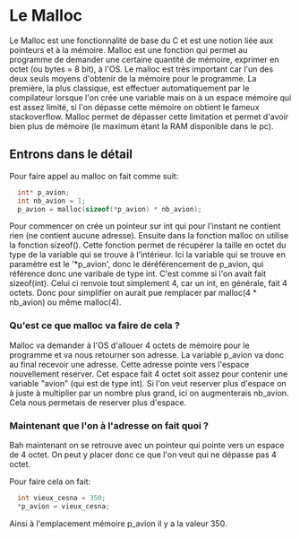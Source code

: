 # Le Malloc

Le Malloc est une fonctionnalité de base du C et est une notion liée aux pointeurs et à la mémoire. Malloc est une fonction qui permet au programme de demander une certaine quantité de mémoire, exprimer en octet (ou bytes = 8 bit), à l'OS. Le malloc est très important car l'un des deux seuls moyens d'obtenir de la mémoire pour le programme.
La première, la plus classique, est effectuer automatiquement par le compilateur lorsque l'on crée une variable mais on à un espace mémoire qui est assez limité, si l'on dépasse cette mémoire on obtient le fameux stackoverflow. Malloc permet de dépasser cette limitation et permet d'avoir bien plus de mémoire (le maximum étant la RAM disponible dans le pc).

## Entrons dans le détail

Pour faire appel au malloc on fait comme suit:

```c
  int* p_avion;
  int nb_avion = 1;
  p_avion = malloc(sizeof(*p_avion) * nb_avion);
```

Pour commencer on crée un pointeur sur int qui pour l'instant ne contient rien (ne contient aucune adresse).
Ensuite dans la fonction malloc on utilise la fonction sizeof(). Cette fonction permet de récupérer la taille en octet du type de la variable qui se trouve à l'intérieur.
Ici la variable qui se trouve en paramètre est le '*p_avion', donc le déréférencement de p_avion, qui référence donc une varibale de type int. 
C'est comme si l'on avait fait sizeof(int). Celui ci renvoie tout simplement 4, car un int, en générale, fait 4 octets. 
Donc pour simplifier on aurait pue remplacer par malloc(4 * nb_avion) ou même malloc(4).

### Qu'est ce que malloc va faire de cela ?

Malloc va demander à l'OS d'allouer 4 octets de mémoire pour le programme et va nous retourner son adresse. 
La variable p_avion va donc au final recevoir une adresse. Cette adresse pointe vers l'espace nouvellement reserver. 
Cet espace fait 4 octet soit assez pour contenir une variable "avion" (qui est de type int).
Si l'on veut reserver plus d'espace on à juste à multiplier par un nombre plus grand, ici on augmenterais nb_avion. 
Cela nous permetais de reserver plus d'espace.

### Maintenant que l'on à l'adresse on fait quoi ?

Bah maintenant on se retrouve avec un pointeur qui pointe vers un espace de 4 octet. On peut y placer donc ce que l'on veut qui ne dépasse pas 4 octet.

Pour faire cela on fait:

```c
  int vieux_cesna = 350;
  *p_avion = vieux_cesna;
```

Ainsi à l'emplacement mémoire p_avion il y a la valeur 350.
